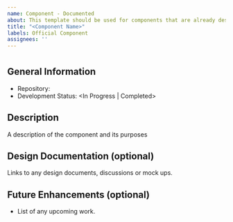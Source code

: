 ```yaml
---
name: Component - Documented
about: This template should be used for components that are already designed and mostly or fully developed and will soon be published to the component catalogue
title: "<Component Name>"
labels: Official Component
assignees: ''
---
```


<!--
---
layout: layouts/component
repo: "<url ending in '/'>"
devMarkdown: "<markdown file path (e.g., README.md)>"
keywords:
  - <possible search terms>
eleventyNavigation:
  key: <component name, lower case and hyphenated (e.g., menu-item), used as page basename in url>
  title: <component name, capitalized (e.g., Menu Item), used as title in navigation>
  parent: <component type, lower case and hyphenated (e.g. actions), used for navigation hierarchy>
tags:
  - <Document Heading (e.g., Button)>: <tag name (e.g., d2l-button)>
    <Document Heading 2>: <tag name 2>
---

baseInstallLocation: "<npm install location (e.g., @brightspace-ui/core)>"
components: ["<component file path (e.g., src/my-component.js)>"]
owner: "<team name or #slack-channel>"
development: <In Progress | Completed>
-->
# <Component Name>

## General Information
- Repository: <url>
- Development Status: <In Progress | Completed>

## Description
A description of the component and its purposes

## Design Documentation (optional)
Links to any design documents, discussions or mock ups.

## Future Enhancements (optional)
- List of any upcoming work.
